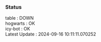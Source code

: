 ### Status


table : DOWN  
hogwarts : OK  
icy-bot : OK  
Latest Update : 2024-09-16 10:11:11.070252
